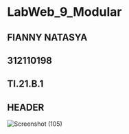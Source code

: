 # LabWeb_9_Modular
## FIANNY NATASYA ##
## 312110198 ##
## TI.21.B.1 ##


## HEADER ##
![Screenshot (105)](https://user-images.githubusercontent.com/94009296/205525427-c21159d5-bb99-46fa-bd38-2b67d080ab52.png)

